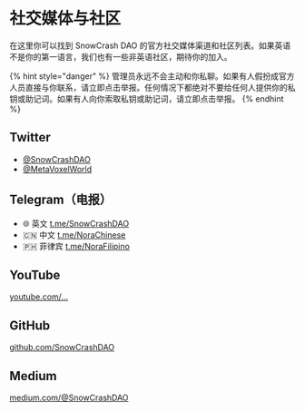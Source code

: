 # 社交媒体与社区

在这里你可以找到 SnowCrash DAO 的官方社交媒体渠道和社区列表。如果英语不是你的第一语言，我们也有一些非英语社区，期待你的加入。

{% hint style="danger" %}
管理员永远不会主动和你私聊。如果有人假扮成官方人员直接与你联系，请立即点击举报。任何情况下都绝对不要给任何人提供你的私钥或助记词。如果有人向你索取私钥或助记词，请立即点击举报。
{% endhint %}

## Twitter

* [@SnowCrashDAO](https://twitter.com/SnowCrashDAO)
* [@MetaVoxelWorld](https://twitter.com/MetaVoxelWorld)

## Telegram（电报）

* 🌐 英文 [t.me/SnowCrashDAO](https://t.me/SnowCrashDAO)
* 🇨🇳 中文 [t.me/NoraChinese](https://t.me/NoraChinese)
* 🇵🇭 菲律宾 [t.me/NoraFilipino](https://t.me/NoraFilipino)

## YouTube

[youtube.com/...](https://www.youtube.com/channel/UC5Li60DsXOZqPypyeL2QTQA)

## GitHub

[github.com/SnowCrashDAO](https://github.com/SnowCrashDAO)

## Medium

[medium.com/@SnowCrashDAO](https://snowcrashdao.medium.com/)